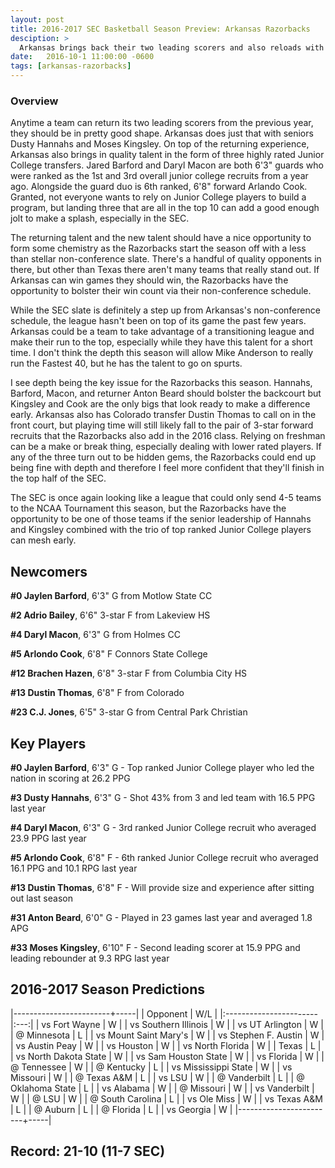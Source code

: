 ```yaml
---
layout: post
title: 2016-2017 SEC Basketball Season Preview: Arkansas Razorbacks
desciption: >
  Arkansas brings back their two leading scorers and also reloads with top JuCo talent. The Razorbacks could make a run similar to South Carolina's last year.
date:   2016-10-1 11:00:00 -0600
tags: [arkansas-razorbacks]
---
```

### Overview
Anytime a team can return its two leading scorers from the previous year, they should be in pretty good shape. Arkansas does just that with seniors Dusty Hannahs and Moses Kingsley. On top of the returning experience, Arkansas also brings in quality talent in the form of three highly rated Junior College transfers. Jared Barford and Daryl Macon are both 6'3" guards who were ranked as the 1st and 3rd overall junior college recruits from a year ago. Alongside the guard duo is 6th ranked, 6'8" forward Arlando Cook. Granted, not everyone wants to rely on Junior College players to build a program, but landing three that are all in the top 10 can add a good enough jolt to make a splash, especially in the SEC.

The returning talent and the new talent should have a nice opportunity to form some chemistry as the Razorbacks start the season off with a less than stellar non-conference slate. There's a handful of quality opponents in there, but other than Texas there aren't many teams that really stand out. If Arkansas can win games they should win, the Razorbacks have the opportunity to bolster their win count via their non-conference schedule.

While the SEC slate is definitely a step up from Arkansas's non-conference schedule, the league hasn't been on top of its game the past few years. Arkansas could be a team to take advantage of a transitioning league and make their run to the top, especially while they have this talent for a short time. I don't think the depth this season will allow Mike Anderson to really run the Fastest 40, but he has the talent to go on spurts.

I see depth being the key issue for the Razorbacks this season. Hannahs, Barford, Macon, and returner Anton Beard should bolster the backcourt but Kingsley and Cook are the only bigs that look ready to make a difference early. Arkansas also has Colorado transfer Dustin Thomas to call on in the front court, but playing time will still likely fall to the pair of 3-star forward recruits that the Razorbacks also add in the 2016 class. Relying on freshman can be a make or break thing, especially dealing with lower rated players. If any of the three turn out to be hidden gems, the Razorbacks could end up being fine with depth and therefore I feel more confident that they'll finish in the top half of the SEC.

The SEC is once again looking like a league that could only send 4-5 teams to the NCAA Tournament this season, but the Razorbacks have the opportunity to be one of those teams if the senior leadership of Hannahs and Kingsley combined with the trio of top ranked Junior College players can mesh early.


## Newcomers

**\#0 Jaylen Barford**, 6'3" G from Motlow State CC

**\#2 Adrio Bailey**, 6'6" 3-star F from Lakeview HS

**\#4 Daryl Macon**, 6'3" G from Holmes CC

**\#5 Arlondo Cook**, 6'8" F Connors State College

**\#12 Brachen Hazen**, 6'8" 3-star F from Columbia City HS

**\#13 Dustin Thomas**, 6'8" F from Colorado

**\#23 C.J. Jones**, 6'5" 3-star G from Central Park Christian


## Key Players

**\#0 Jaylen Barford**, 6'3" G - Top ranked Junior College player who led the nation in scoring at 26.2 PPG

**\#3 Dusty Hannahs**, 6'3" G - Shot 43% from 3 and led team with 16.5 PPG last year

**\#4 Daryl Macon**, 6'3" G - 3rd ranked Junior College recruit who averaged 23.9 PPG last year

**\#5 Arlondo Cook**, 6'8" F - 6th ranked Junior College recruit who averaged 16.1 PPG and 10.1 RPG last year

**\#13 Dustin Thomas**, 6'8" F - Will provide size and experience after sitting out last season

**\#31 Anton Beard**, 6'0" G - Played in 23 games last year and averaged 1.8 APG

**\#33 Moses Kingsley**, 6'10" F - Second leading scorer at 15.9 PPG and leading rebounder at 9.3 RPG last year


## 2016-2017 Season Predictions

|------------------------+-----|
| Opponent               | W/L |
|:-----------------------|:---:|
| vs Fort Wayne          | W   |
| vs Southern Illinois   | W   |
| vs UT Arlington        | W   |
| @ Minnesota            | L   |
| vs Mount Saint Mary's  | W   |
| vs Stephen F. Austin   | W   |
| vs Austin Peay         | W   |
| vs Houston             | W   |
| vs North Florida       | W   |
| Texas                  | L   |
| vs North Dakota State  | W   |
| vs Sam Houston State   | W   |
| vs Florida             | W   |
| @ Tennessee            | W   |
| @ Kentucky             | L   |
| vs Mississippi State   | W   |
| vs Missouri            | W   |
| @ Texas A&M            | L   |
| vs LSU                 | W   |
| @ Vanderbilt           | L   |
| @ Oklahoma State       | L   |
| vs Alabama             | W   |
| @ Missouri             | W   |
| vs Vanderbilt          | W   |
| @ LSU                  | W   |
| @ South Carolina       | L   |
| vs Ole Miss            | W   |
| vs Texas A&M           | L   |
| @ Auburn               | L   |
| @ Florida              | L   |
| vs Georgia             | W   |
|------------------------+-----|

## Record: 21-10 (11-7 SEC)
